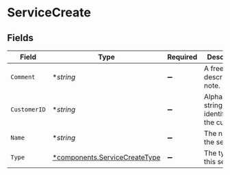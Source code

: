 # ServiceCreate


## Fields

| Field                                                                         | Type                                                                          | Required                                                                      | Description                                                                   | Example                                                                       |
| ----------------------------------------------------------------------------- | ----------------------------------------------------------------------------- | ----------------------------------------------------------------------------- | ----------------------------------------------------------------------------- | ----------------------------------------------------------------------------- |
| `Comment`                                                                     | **string*                                                                     | :heavy_minus_sign:                                                            | A freeform descriptive note.                                                  |                                                                               |
| `CustomerID`                                                                  | **string*                                                                     | :heavy_minus_sign:                                                            | Alphanumeric string identifying the customer.                                 | x4xCwxxJxGCx123Rx5xTx                                                         |
| `Name`                                                                        | **string*                                                                     | :heavy_minus_sign:                                                            | The name of the service.                                                      | test-service                                                                  |
| `Type`                                                                        | [*components.ServiceCreateType](../../models/components/servicecreatetype.md) | :heavy_minus_sign:                                                            | The type of this service.                                                     |                                                                               |
